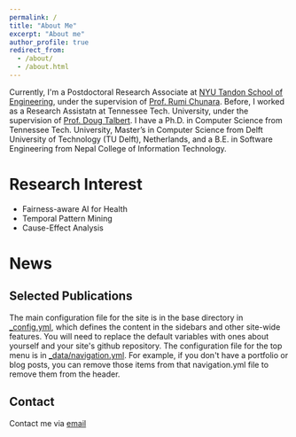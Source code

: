 ```yaml
---
permalink: /
title: "About Me"
excerpt: "About me"
author_profile: true
redirect_from: 
  - /about/
  - /about.html
---
```


Currently, I'm a Postdoctoral Research Associate at [NYU Tandon School of Engineering](https://engineering.nyu.edu/), under the supervision of [Prof. Rumi Chunara](https://rumichunara.github.io/). Before, I worked as a Research Assistatn at Tennessee Tech. University, under the supervision of [Prof. Doug Talbert](https://users.csc.tntech.edu/~dtalbert/). I have a Ph.D. in Computer Science from Tennessee Tech. University, Master’s in Computer Science from Delft University of Technology (TU Delft), Netherlands, and a B.E. in Software Engineering from Nepal College of Information Technology.

Research Interest
======
* Fairness-aware AI for Health
* Temporal Pattern Mining
* Cause-Effect Analysis

News
======


Selected Publications
------
The main configuration file for the site is in the base directory in [_config.yml](https://github.com/academicpages/academicpages.github.io/blob/master/_config.yml), which defines the content in the sidebars and other site-wide features. You will need to replace the default variables with ones about yourself and your site's github repository. The configuration file for the top menu is in [_data/navigation.yml](https://github.com/academicpages/academicpages.github.io/blob/master/_data/navigation.yml). For example, if you don't have a portfolio or blog posts, you can remove those items from that navigation.yml file to remove them from the header. 

Contact
------
Contact me via [email](rina.singh@nyu.edu)
